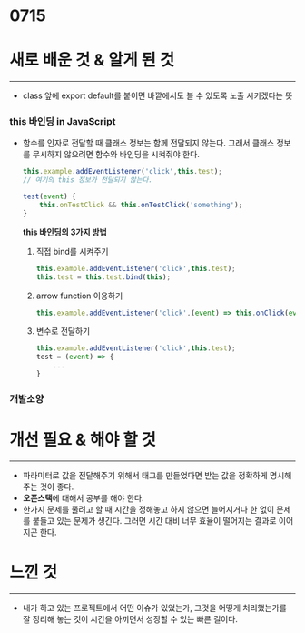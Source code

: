 # 0715

# 새로 배운 것 & 알게 된 것

---

- class 앞에 export default를 붙이면 바깥에서도 볼 수 있도록 노출 시키겠다는 뜻

### this 바인딩 in JavaScript

- 함수를 인자로 전달할 때 클래스 정보는 함께 전달되지 않는다. 그래서 클래스 정보를 무시하지 않으려면 함수와 바인딩을 시켜줘야 한다.

    ```jsx
    this.example.addEventListener('click',this.test);
    // 여기의 this 정보가 전달되지 않는다.

    test(event) {
    	this.onTestClick && this.onTestClick('something');
    }
    ```

    **this 바인딩의 3가지 방법**

    1. 직접 bind를 시켜주기

        ```jsx
        this.example.addEventListener('click',this.test);
        this.test = this.test.bind(this);
        ```

    2. arrow function 이용하기

        ```jsx
        this.example.addEventListener('click',(event) => this.onClick(event));
        ```

    3. 변수로 전달하기

        ```jsx
        this.example.addEventListener('click',this.test);
        test = (event) => {
        	...
        }
        ```

### 개발소양

# 개선 필요 & 해야 할 것

---

- 파라미터로 값을 전달해주기 위해서 태그를 만들었다면 받는 값을 정확하게 명시해주는 것이 좋다.
- **오픈스택**에 대해서 공부를 해야 한다.
- 한가지 문제를 풀려고 할 때 시간을 정해놓고 하지 않으면 늘어지거나 한 없이 문제를 붙들고 있는 문제가 생긴다. 그러면 시간 대비 너무 효율이 떨어지는 결과로 이어지곤 한다.

# 느낀 것

---

- 내가 하고 있는 프로젝트에서 어떤 이슈가 있었는가, 그것을 어떻게 처리했는가를 잘 정리해 놓는 것이 시간을 아끼면서 성장할 수 있는 빠른 길이다.